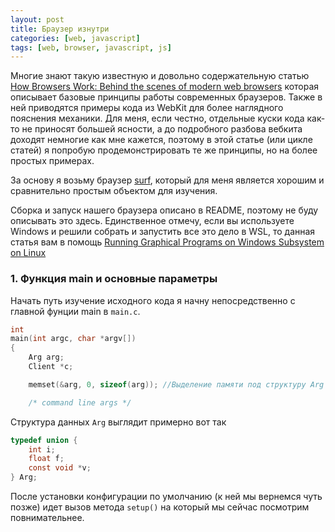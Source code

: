 ```yaml
---
layout: post
title: Браузер изнутри
categories: [web, javascript]
tags: [web, browser, javascript, js]
---
```


Многие знают такую известную и довольно содержательную статью 
[How Browsers Work: Behind the scenes of modern web browsers](https://www.html5rocks.com/en/tutorials/internals/howbrowserswork/)
которая описывает базовые принципы работы современных браузеров. Также в ней приводятся примеры кода из WebKit для более наглядного пояснения механики.
Для меня, если честно, отдельные куски кода как-то не приносят большей ясности, а до подробного разбова вебкита доходят немногие как мне кажется,
поэтому в этой статье (или цикле статей) я попробую продемонстрировать те же принципы, но на более простых примерах.

За основу я возьму браузер [surf](https://github.com/LukeSmithxyz/surf), который для меня является хорошим и сравнительно простым объектом для изучения.

Сборка и запуск нашего браузера описано в README, поэтому не буду описывать это здесь. Единственное отмечу, если вы используете Windows и решили собрать и запустить все это дело в WSL, то данная статья вам в помощь
[Running Graphical Programs on Windows Subsystem on Linux](https://virtualizationreview.com/articles/2017/02/08/graphical-programs-on-windows-subsystem-on-linux.aspx)

### 1. Функция main и основные параметры

Начать путь изучение исходного кода я начну непосредственно с главной фунции main в `main.c`.

```c
int
main(int argc, char *argv[])
{
	Arg arg;
	Client *c;

	memset(&arg, 0, sizeof(arg)); //Выделение памяти под структуру Arg

	/* command line args */
```

Структура данных `Arg` выглядит примерно вот так

```c
typedef union {
	int i;
	float f;
	const void *v;
} Arg;

```

После установки конфигурации по умолчанию (к ней мы вернемся чуть позже) идет вызов метода `setup()` на который мы сейчас посмотрим повнимательнее.
